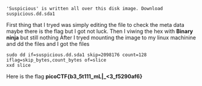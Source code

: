 ```
'Suspicious' is written all over this disk image. Download suspicious.dd.sda1
```

First thing that I tryed was simply editing the file to check the meta data maybe there is the flag but I got not luck.
Then I viwing the hex with **Binary ninja** but still nothing
After I tryed mounting the image to my linux machinine and dd the files and I got the files 

```
sudo dd if=suspicious.dd.sda1 skip=2098176 count=128 iflag=skip_bytes,count_bytes of=slice
xxd slice
```

Here is the flag **picoCTF{b3_5t111_mL|_<3_f5290af6}**